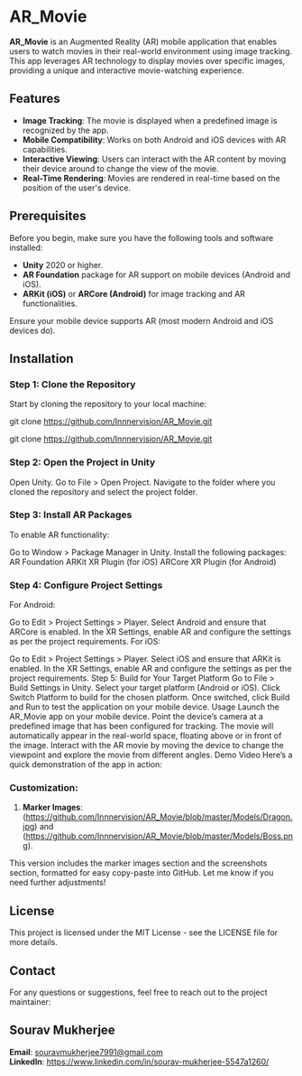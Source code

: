 # AR_Movie

**AR_Movie** is an Augmented Reality (AR) mobile application that enables users to watch movies in their real-world environment using image tracking. This app leverages AR technology to display movies over specific images, providing a unique and interactive movie-watching experience.


## Features

- **Image Tracking**: The movie is displayed when a predefined image is recognized by the app.
- **Mobile Compatibility**: Works on both Android and iOS devices with AR capabilities.
- **Interactive Viewing**: Users can interact with the AR content by moving their device around to change the view of the movie.
- **Real-Time Rendering**: Movies are rendered in real-time based on the position of the user's device.

## Prerequisites

Before you begin, make sure you have the following tools and software installed:

- **Unity** 2020 or higher.
- **AR Foundation** package for AR support on mobile devices (Android and iOS).
- **ARKit (iOS)** or **ARCore (Android)** for image tracking and AR functionalities.
  
Ensure your mobile device supports AR (most modern Android and iOS devices do).

## Installation

### Step 1: Clone the Repository

Start by cloning the repository to your local machine:

git clone https://github.com/Innnervision/AR_Movie.git

git clone https://github.com/Innnervision/AR_Movie.git
### Step 2: Open the Project in Unity
Open Unity.
Go to File > Open Project.
Navigate to the folder where you cloned the repository and select the project folder.
### Step 3: Install AR Packages
To enable AR functionality:

Go to Window > Package Manager in Unity.
Install the following packages:
AR Foundation
ARKit XR Plugin (for iOS)
ARCore XR Plugin (for Android)
### Step 4: Configure Project Settings
For Android:

Go to Edit > Project Settings > Player.
Select Android and ensure that ARCore is enabled.
In the XR Settings, enable AR and configure the settings as per the project requirements.
For iOS:

Go to Edit > Project Settings > Player.
Select iOS and ensure that ARKit is enabled.
In the XR Settings, enable AR and configure the settings as per the project requirements.
Step 5: Build for Your Target Platform
Go to File > Build Settings in Unity.
Select your target platform (Android or iOS).
Click Switch Platform to build for the chosen platform.
Once switched, click Build and Run to test the application on your mobile device.
Usage
Launch the AR_Movie app on your mobile device.
Point the device’s camera at a predefined image that has been configured for tracking.
The movie will automatically appear in the real-world space, floating above or in front of the image.
Interact with the AR movie by moving the device to change the viewpoint and explore the movie from different angles.
Demo Video
Here’s a quick demonstration of the app in action:


### Customization:
1. **Marker Images**:
   (https://github.com/Innnervision/AR_Movie/blob/master/Models/Dragon.jpg) and (https://github.com/Innnervision/AR_Movie/blob/master/Models/Boss.png).


This version includes the marker images section and the screenshots section, formatted for easy copy-paste into GitHub. Let me know if you need further adjustments!


## License
This project is licensed under the MIT License - see the LICENSE file for more details.

## Contact
For any questions or suggestions, feel free to reach out to the project maintainer:

## Sourav Mukherjee
**Email**: souravmukherjee7991@gmail.com   
**LinkedIn**: https://www.linkedin.com/in/sourav-mukherjee-5547a1260/
